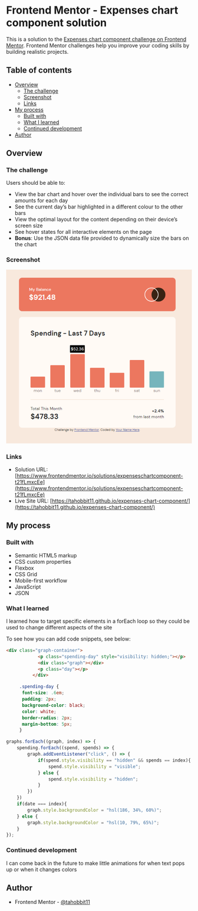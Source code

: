 # Frontend Mentor - Expenses chart component solution

This is a solution to the [Expenses chart component challenge on Frontend Mentor](https://www.frontendmentor.io/challenges/expenses-chart-component-e7yJBUdjwt). Frontend Mentor challenges help you improve your coding skills by building realistic projects. 

## Table of contents

- [Overview](#overview)
  - [The challenge](#the-challenge)
  - [Screenshot](#screenshot)
  - [Links](#links)
- [My process](#my-process)
  - [Built with](#built-with)
  - [What I learned](#what-i-learned)
  - [Continued development](#continued-development)
- [Author](#author)

## Overview

### The challenge

Users should be able to:

- View the bar chart and hover over the individual bars to see the correct amounts for each day
- See the current day’s bar highlighted in a different colour to the other bars
- View the optimal layout for the content depending on their device’s screen size
- See hover states for all interactive elements on the page
- **Bonus**: Use the JSON data file provided to dynamically size the bars on the chart

### Screenshot

![](./images/Screenshot%202023-06-24%20194245.png)

### Links

- Solution URL: [https://www.frontendmentor.io/solutions/expenseschartcomponent-t21fLmxcEe](https://www.frontendmentor.io/solutions/expenseschartcomponent-t21fLmxcEe)
- Live Site URL: [https://tahobbit11.github.io/expenses-chart-component/](https://tahobbit11.github.io/expenses-chart-component/)

## My process

### Built with

- Semantic HTML5 markup
- CSS custom properties
- Flexbox
- CSS Grid
- Mobile-first workflow
- JavaScript
- JSON

### What I learned

I learned how to target specific elements in a forEach loop so they could be used to change different aspects of the site

To see how you can add code snippets, see below:

```html
<div class="graph-container">
            <p class="spending-day" style="visibility: hidden;"></p>
            <div class="graph"></div>
            <p class="day"></p>
          </div>
```
```css
     .spending-day {
      font-size: .6em;
      padding: 2px;
      background-color: black;
      color: white;
      border-radius: 2px;
      margin-bottom: 5px;
     }
```
```js
graphs.forEach((graph, index) => {
    spending.forEach((spend, spends) => {
        graph.addEventListener("click", () => {
            if(spend.style.visibility == "hidden" && spends == index){
                spend.style.visibility = "visible";
            } else {
                spend.style.visibility = "hidden";
            }    
        })
    })
    if(date === index){
        graph.style.backgroundColor = "hsl(186, 34%, 60%)";
    } else {
        graph.style.backgroundColor = "hsl(10, 79%, 65%)";
    }
});
```

### Continued development

I can come back in the future to make little animations for when text pops up or when it changes colors

## Author

- Frontend Mentor - [@tahobbit11](https://www.frontendmentor.io/profile/tahobbit11)
